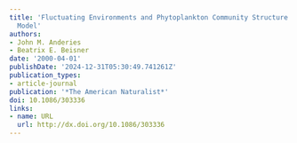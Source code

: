 ```yaml
---
title: 'Fluctuating Environments and Phytoplankton Community Structure: A Stochastic
  Model'
authors:
- John M. Anderies
- Beatrix E. Beisner
date: '2000-04-01'
publishDate: '2024-12-31T05:30:49.741261Z'
publication_types:
- article-journal
publication: '*The American Naturalist*'
doi: 10.1086/303336
links:
- name: URL
  url: http://dx.doi.org/10.1086/303336
---
```

